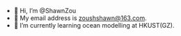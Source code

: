 - 👋 Hi, I’m @ShawnZou
- 👀 My email address is zoushshawn@163.com.
- 🌱 I’m currently learning ocean modelling at HKUST(GZ).
<!---
ShawnZou717/ShawnZou717 is a ✨ special ✨ repository because its `README.md` (this file) appears on your GitHub profile.
You can click the Preview link to take a look at your changes.
--->
